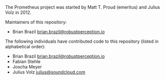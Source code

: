 The Prometheus project was started by Matt T. Proud (emeritus) and
Julius Volz in 2012.

Maintainers of this repository:

* Brian Brazil <brian.brazil@robustperception.io>

The following individuals have contributed code to this repository
(listed in alphabetical order):

* Brian Brazil <brian.brazil@robustperception.io>
* Fabian Stehle
* Joscha Meyer
* Julius Volz <julius@soundcloud.com>
